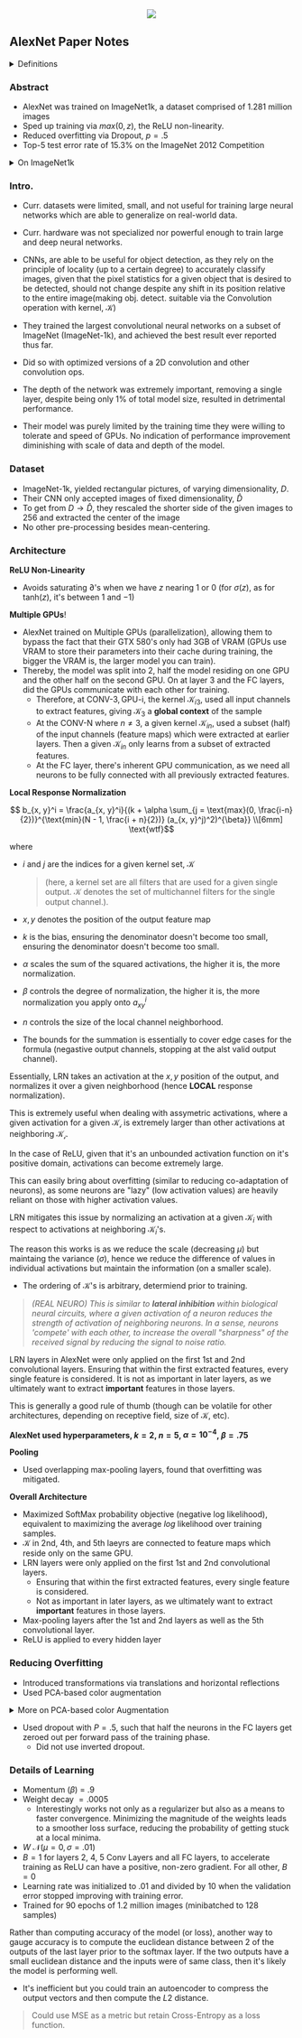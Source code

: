 <div align = 'center'>
<img src = 'https://miro.medium.com/v2/resize:fit:2000/1*UItPkoIvPZR5iXgzVgap6g.png'>
</div>

## AlexNet Paper Notes

<details><summary>Definitions</summary>

**Top-1 Error Rate:** The error rate (in % values) of which the correct class is not corresponding to a model's **most confident** (hence top-1) prediction, across a set of samples.

**Top-5 Error Rate:** The error rate (in % values) of which the correct class is not corresponding to a model's **top-5 most confident** (hence top-5) predictions, across a set of samples.

</details>

### **Abstract**

- AlexNet was trained on ImageNet1k, a dataset comprised of $1.281 \text{ million}$ images
- Sped up training via $max(0, z)$, the $\text{ReLU}$ non-linearity.
- Reduced overfitting via Dropout, $p = .5$
- Top-5 test error rate of 15.3% on the ImageNet 2012 Competition

<details><summary>On ImageNet1k</summary>

See images [here](https://github.com/EliSchwartz/imagenet-sample-images)

The ImageNet dataset was a $1.281$ million sample dataset, containing $1000$ total classes ([see here for each class label](https://raw.githubusercontent.com/pytorch/hub/master/imagenet_classes.txt)) of objects derived from **WordNet**.

Each class has about between 700 to 1.3k samples, each class having varying amounts.

It's a subset of the entirety of the ImageNet dataset, which was ultimately used in the ImageNet LSVRC contest, to push the boundries of object detection.

</details>

### **Intro.**

- Curr. datasets were limited, small, and not useful for training large neural networks which are able to generalize on real-world data. 
- Curr. hardware was not specialized nor powerful enough to train large and deep neural networks.
- CNNs, are able to be useful for object detection, as they rely on the principle of locality (up to a certain degree) to accurately classify images, given that the pixel statistics for a given object that is desired to be detected, should not change despite any shift in its position relative to the entire image(making obj. detect. suitable via the Convolution operation with kernel, $\mathcal{K}$)

- They trained the largest convolutional neural networks on a subset of ImageNet (ImageNet-1k), and achieved the best result ever reported thus far.
- Did so with optimized versions of a 2D convolution and other convolution ops.
- The depth of the network was extremely important, removing a single layer, despite being only 1% of total model size, resulted in detrimental performance.
- Their model was purely limited by the training time they were willing to tolerate and speed of GPUs. No indication of performance improvement diminishing with scale of data and depth of the model.

### **Dataset**

- ImageNet-1k, yielded rectangular pictures, of varying dimensionality, $D$.
- Their CNN only accepted images of fixed dimensionality, $\hat{D}$
- To get from $D \rightarrow \hat{D}$, they rescaled the shorter side of the given images to $256$ and extracted the center of the image
- No other pre-processing besides mean-centering.


### **Architecture**

**ReLU Non-Linearity**
  - Avoids saturating $∂$'s when we have $z$ nearing $1$ or $0$ (for $\sigma(z)$, as for $\text{tanh}(z)$, it's between $1$ and $-1$)

**Multiple GPUs**!
  - AlexNet trained on Multiple GPUs (parallelization), allowing them to bypass the fact that their GTX 580's only had 3GB of VRAM (GPUs use VRAM to store their parameters into their cache during training, the bigger the VRAM is, the larger model you can train).
  - Thereby, the model was split into 2, half the model residing on one GPU and the other half on the second GPU.  On at layer $3$ and the $\text{FC}$ layers, did the GPUs communicate with each other for training.
    - Therefore, at $\text{CONV-3}, \text{GPU-i}$, the kernel $\mathcal{K}_{i3}$, used all input channels to extract features, giving $\mathcal{K}_3$ a **global context** of the sample
    - At the $\text{CONV-N}$ where $n ≠ 3$, a given kernel $\mathcal{K}_{in}$, used a subset (half) of the input channels (feature maps) which were extracted at earlier layers. Then a given $\mathcal{K}_{in}$ only learns from a subset of extracted features.
    - At the $\text{FC}$ layer, there's inherent GPU communication, as we need all neurons to be fully connected with all previously extracted features.

**Local Response Normalization**

```math

b_{x, y}^i = \frac{a_{x, y}^i}{(k + \alpha \sum_{j = \text{max}(0, \frac{i-n}{2})}^{\text{min}(N - 1, \frac{i + n}{2})} (a_{x, y}^j)^2)^{\beta}}
\\[6mm]
\text{wtf}
```

where

- $i$ and $j$ are the indices for a given kernel set, $\mathcal{K}$ 
  
  >(here, a kernel set are all filters that are used for a given single output. $\mathcal{K}$ denotes the set of multichannel filters for the single output channel.).

- $x, y$ denotes the position of the output feature map
- $k$ is the bias, ensuring the denominator doesn't become too small, ensuring the denominator doesn't become too small.
- $\alpha$ scales the sum of the squared activations, the higher it is, the more normalization.
- $\beta$ controls the degree of normalization, the higher it is, the more normalization you apply onto $a_{xy}^i$
- $n$ controls the size of the local channel neighborhood.
- The bounds for the summation is essentially to cover edge cases for the formula (negastive output channels, stopping at the alst valid output channel).

Essentially, $\text{LRN}$ takes an activation at the $x, y$ position of the output, and normalizes it over a given neighborhood (hence **LOCAL** response normalization).

This is extremely useful when dealing with assymetric activations, where a given activation for a given $\mathcal{K_i}$ is extremely larger than other activations at neighboring $\mathcal{K_i}$. 

In the case of $\text{ReLU}$, given that it's an unbounded activation function on it's positive domain, activations can become extremely large.

This can easily bring about overfitting (similar to reducing co-adaptation of neurons), as some neurons are "lazy" (low activation values) are heavily reliant on those with higher activation values.

$\text{LRN}$ mitigates this issue by normalizing an activation at a given $\mathcal{K}_i$ with respect to activations at neighboring $\mathcal{K}_i$'s.

The reason this works is as we reduce the scale (decreasing $\mu$) but maintaing the variance ($\sigma$), hence we reduce the difference of values in individual activations but maintain the information (on a smaller scale).

- The ordering of $\mathcal{K}$'s is arbitrary, determiend prior to training.

> *(REAL NEURO) This is similar to **lateral inhibition** within biological neural circuits, where a given activation of a neuron reduces the strength of activation of neighboring neurons. In a sense, neurons 'compete' with each other, to increase the overall "sharpness" of the received signal by reducing the signal to noise ratio.*

$\text{LRN}$ layers in AlexNet were only applied on the first 1st and 2nd convolutional layers. Ensuring that within the first extracted features, every single feature is considered. It is not as important in later layers, as we ultimately want to extract **important** features in those layers.

This is generally a good rule of thumb (though can be volatile for other architectures, depending on receptive field, size of $\mathcal{K}$, etc).

**AlexNet used hyperparameters, $k = 2$, $n = 5$, $\alpha = 10^{-4}$, $\beta = .75$**

**Pooling**

- Used overlapping max-pooling layers, found that overfitting was mitigated.

**Overall Architecture**

- Maximized SoftMax probability objective (negative log likelihood), equivalent to maximizing the average $log$ likelihood over training samples.
- $\mathcal{K}$ in 2nd, 4th, and 5th laeyrs are connected to feature maps which reside only on the same GPU.
- $\text{LRN}$ layers were only applied on the first 1st and 2nd convolutional layers.
    - Ensuring that within the first extracted features, every single feature is considered.
    - Not as important in later layers, as we ultimately want to extract **important** features in those layers.
- Max-pooling layers after the 1st and 2nd layers as well as the 5th convolutional layer.
- $\text{ReLU}$ is applied to every hidden layer

### Reducing Overfitting

- Introduced transformations via translations and horizontal reflections
- Used PCA-based color augmentation

<details><summary>More on PCA-based color Augmentation</summary> 

$\text{PCA}$ based color augmentation plays an important role in computer vision to introduce a set of distortions to the RGB values of a given image, to allow your model to learn from a variety of data.

Alongside the other data augmentations (flipping, translations, rotations, etc), $\text{PCA}$ based color augmentation introduces varying changes to the RGB values of your images, such that a given ConvNet has a greater variety of training data to learn from.

Given a sample, $X$, with $3$ color channels, $\mathcal{RGB}$, of shape $c \times n \times n$, we can $c$ principal components and the $c$ eigenvalues ($\lambda$) which correspond go those $c$ principal components. 

An individual pixel is denoted as:

```math

\mathcal{P}_{ij} = [\mathcal{R}_{ij}, \mathcal{G}_{ij}, \mathcal{B}_{ij}]

```

and the entire set of pixels is denoted as:

```math

\hat{X} = \begin{bmatrix} - P_{11} - \\ . \\ . \\ -\mathcal{P}_{IJ} \end{bmatrix}

```

When we perform $\text{PCA}$ on $\hat{X}$, we derive the principal components from the determinants of the co-variance matrix of $\hat{X}$, denoted as $C_{\hat{X}}$, which is computed as an outer product of $\hat{X}$, such that $C_{\hat{X}}$ is a $3 \times 3$ matrix.

```math

C_{\hat{X}} = \frac{\hat{X}^T\hat{X}}{IJ}

```

where $IJ$ is the total count of pixels in the image.

The co-variance matrix tells us the variance and the co-variance of different color channels for $X$. Elements on the diagonal are simply $\text{Var}(\mathcal{R}_{ij})$, $\text{Var}(\mathcal{G}_{ij})$, $\text{Var}(\mathcal{B}_{ij})$, given that we compute as an outer product and ultimately turn out to simply being the variance.

Elements on the off-diagonal are the co-variance of the corresponding elements that were multiplied together.

For an **RGB** image, the $C_{\hat{X}}$ turns out to be a $3 \times 3$ matrix, and therefore when we compute $\text{PCA}$ via eigendecomposition, we receive back $3$ principal components and $3$ eigenvalues which correspond to them.

So, to compute $\text{PCA}$

1. Find the covariance matrix of $\hat{X}$ as $C_{\hat{X}} = \frac{X^TX}{n}$
2. Find the eigenvalues and eigenvectors of $C_{\hat{X}}$, such that $C_{\hat{X}} = P\Lambda P^{-1}$ 

The eigenvectors of $C_{\hat{X}}$ correspond to the $3$ principal components alongside the $3$ eigenvalues ($\lambda$).

Now that we have the $3$ principal components ($p_i$) and $\lambda$'s, we can perform image augmentation on each pixel as follows:

```math

\vec{\text{aug}} = [p_1, p_2, p_3][\alpha_1\lambda_1, \alpha_2\lambda_2, \alpha_3\lambda_3]^T
\\[3mm]
\text{where }\vec{\text{aug}} \in \mathbb{R}^3
```

> this is a dot prod, not element wise. the first factor is a $3 \times 3$ matrix of principal components!!

```math
\mathcal{P}_{ij}^{aug} = \mathcal{P}_{ij} + \text{aug}^T
\\[3mm]
\mathcal{P}_{ij}^{aug} = [R, G, B]_{ij} + [R_{\text{aug}}, G_{\text{aug}}, B_{\text{aug}}]

```

where $\alpha \sim \mathcal{N}(\mu = 0, \sigma = .1)$, $p_i$ are the eigenvectors.

This preserves color variance, as the magnitude of each $\lambda_i$, relative to other $\lambda_i$ denotes the amount of variance that we aim to capture / store amongst different pixel $\in \mathcal{P}_{ij}^{aug}$.

The dot product with $\alpha_i \lambda_i$ scales the augmentation such that it aims to preserve the variance across all pixels pixels, influenced by the magnitude of $\lambda_i$.

$\alpha$ is purely drawn stochastically from a Gaussian distrinution for randomness in the augmentations.

More in-depth, the variance of each individual principal component ($\text{Var}(p$)) tells you the amount by which the direction of $p$ captures the variance of the original set of pixels.

The principal component that corresponds to the largest eigenvalue captures the most variance. \
The principal component that corresponds to the second-largest eigenvalue captures the second-most variance.

Each individual value within a given $p_i$ tells you how much each value in the original vector contributes to the new direction denoted by $p_i$. The larger a given $ith$ value of the $p_i$ is, the more contribution or strength the $ith$ value in the original vector had, of course all relative to other values in the pixel vector, $\mathcal{P}_{ij}$.

Then, given the dot product of

```math

\vec{\text{aug}} = [p_1, p_2, p_3][\alpha_1\lambda_1, \alpha_2\lambda_2, \alpha_3\lambda_3]^T
\\[3mm]
\vec{\text{aug}} = [R_{\text{aug}}, G_{\text{aug}}, B_{\text{aug}}]

```

we're capturing the contribution strength of each pixel value, $R$, $G$, and $B$ respectively across the entire image (given that we perform $\text{PCA}$ on the entire set of pixels) with an added multiple of $\alpha_i$ such that the augmentation vector, $\vec{aug}$, adds a slightly stochastic augmentation to each pixel in the image.

</details>

- Used dropout with $P = .5$, such that half the neurons in the FC layers get zeroed out per forward pass of the training phase.
    - Did not use inverted dropout.

### Details of Learning

- Momentum ($\beta$) = $.9$
- Weight decay $= .0005$
  - Interestingly works not only as a regularizer but also as a means to faster convergence. Minimizing the magnitude of the weights leads to a smoother loss surface, reducing the probability of getting stuck at a local minima.
- $W ~ \mathcal{N}(\mu = 0, \sigma = .01)$
- $B = 1$ for layers 2, 4, 5 Conv Layers and all FC layers, to accelerate training as $\text{ReLU}$ can have a positive, non-zero gradient. For all other, $B = 0$
- Learning rate was initialized to $.01$ and divided by $10$ when the validation error stopped improving with training error.
- Trained for 90 epochs of 1.2 million images (minibatched to 128 samples)

Rather than computing accuracy of the model (or loss), another way to gauge accuracy is to compute the euclidean distance between 2 of the outputs of the last layer prior to the softmax layer. If the two outputs have a small euclidean distance and the inputs were of same class, then it's likely the model is performing well.

- It's inefficient but you could train an autoencoder to compress the output vectors and then compute the $L2$ distance.

> Could use MSE as a metric but retain Cross-Entropy as a loss function.
